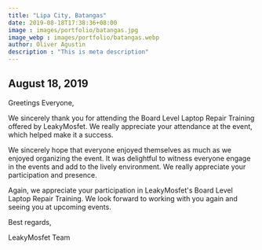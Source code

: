```yaml
---
title: "Lipa City, Batangas"
date: 2019-08-18T17:38:36+08:00
image : images/portfolio/batangas.jpg
image_webp : images/portfolio/batangas.webp
author: Oliver Agustin
description : "This is meta description"
---
```


## August 18, 2019
Greetings Everyone,

We sincerely thank you for attending the Board Level Laptop Repair Training offered by LeakyMosfet. We really appreciate your attendance at the event, which helped make it a success.

We sincerely hope that everyone enjoyed themselves as much as we enjoyed organizing the event. It was delightful to witness everyone engage in the events and add to the lively environment. We really appreciate your participation and presence.

Again, we appreciate your participation in LeakyMosfet's Board Level Laptop Repair Training. We look forward to working with you again and seeing you at upcoming events.

Best regards,

LeakyMosfet Team
